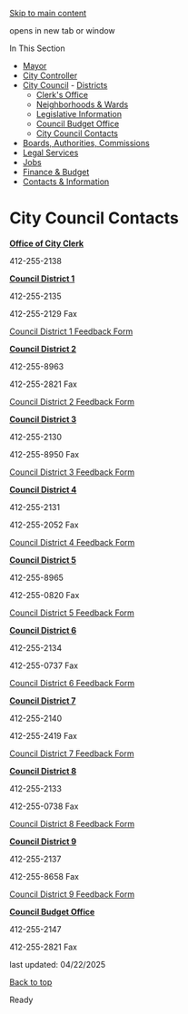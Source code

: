 [Skip to main content](https://www.pittsburghpa.gov/City-Government/City-Council/Council-Contacts#main-content)

opens in new tab or window

In This Section

- [Mayor](https://www.pittsburghpa.gov/City-Government/Mayor)
- [City Controller](https://www.pittsburghpa.gov/City-Government/City-Controllers-Office)
- [City Council](https://www.pittsburghpa.gov/City-Government/City-Council)  - [Districts](https://www.pittsburghpa.gov/City-Government/City-Council/Districts)
  - [Clerk's Office](https://www.pittsburghpa.gov/City-Government/City-Council/Clerks-Office)
  - [Neighborhoods & Wards](https://www.pittsburghpa.gov/City-Government/City-Council/Neighborhoods-Wards)
  - [Legislative Information](https://www.pittsburghpa.gov/City-Government/City-Council/Legislative-Information)
  - [Council Budget Office](https://www.pittsburghpa.gov/City-Government/City-Council/Council-Budget-Office)
  - [City Council Contacts](https://www.pittsburghpa.gov/City-Government/City-Council/Council-Contacts)
- [Boards, Authorities, Commissions](https://www.pittsburghpa.gov/City-Government/Boards-Authorities-Commissions)
- [Legal Services](https://www.pittsburghpa.gov/City-Government/Legal-Services)
- [Jobs](https://www.pittsburghpa.gov/City-Government/Jobs)
- [Finance & Budget](https://www.pittsburghpa.gov/City-Government/Finance-Budget)
- [Contacts & Information](https://www.pittsburghpa.gov/City-Government/Contacts-Information)

# City Council Contacts

**[Office of City Clerk](https://www.pittsburghpa.gov/City-Government/City-Council/Clerks-Office)**

412-255-2138

**[Council District 1](https://www.pittsburghpa.gov/City-Government/City-Council/Districts/Bobby-Wilson-District-1)**

412-255-2135

412-255-2129 Fax

[Council District 1 Feedback Form](https://www.pittsburghpa.gov/City-Government/City-Council/Districts/Bobby-Wilson-District-1/Feedback)

**[Council District 2](https://www.pittsburghpa.gov/City-Government/City-Council/Districts/Theresa-Kail-Smith-District-2)**

412-255-8963

412-255-2821 Fax

[Council District 2 Feedback Form](https://www.pittsburghpa.gov/City-Government/City-Council/Districts/Theresa-Kail-Smith-District-2/Feedback)

**[Council District 3](https://www.pittsburghpa.gov/City-Government/City-Council/Districts/Bob-Charland-District-3)**

412-255-2130

412-255-8950 Fax

[Council District 3 Feedback Form](https://www.pittsburghpa.gov/City-Government/City-Council/Districts/Bob-Charland-District-3/Feedback)

**[Council District 4](https://www.pittsburghpa.gov/City-Government/City-Council/Districts/Anthony-Coghill-District-4)**

412-255-2131

412-255-2052 Fax

[Council District 4 Feedback Form](https://www.pittsburghpa.gov/City-Government/City-Council/Districts/Anthony-Coghill-District-4/Feedback)

**[Council District 5](https://www.pittsburghpa.gov/City-Government/City-Council/Districts/Barb-Warwick-District-5)**

412-255-8965

412-255-0820 Fax

[Council District 5 Feedback Form](https://www.pittsburghpa.gov/City-Government/City-Council/Districts/Barb-Warwick-District-5/Feedback)

**[Council District 6](https://www.pittsburghpa.gov/City-Government/City-Council/Districts/R.-Daniel-Lavelle-District-6)**

412-255-2134

412-255-0737 Fax

[Council District 6 Feedback Form](https://www.pittsburghpa.gov/City-Government/City-Council/Districts/R.-Daniel-Lavelle-District-6/Feedback)

**[Council District 7](https://www.pittsburghpa.gov/City-Government/City-Council/Districts/Deb-Gross-District-7)**

412-255-2140

412-255-2419 Fax

[Council District 7 Feedback Form](https://www.pittsburghpa.gov/City-Government/City-Council/Districts/Deb-Gross-District-7/Feedback)

**[Council District 8](https://www.pittsburghpa.gov/City-Government/City-Council/Districts/Erika-Strassburger-District-8)**

412-255-2133

412-255-0738 Fax

[Council District 8 Feedback Form](https://www.pittsburghpa.gov/City-Government/City-Council/Districts/Erika-Strassburger-District-8/Feedback)

**[Council District 9](https://www.pittsburghpa.gov/City-Government/City-Council/Districts/Khari-Mosley-District-9)**

412-255-2137

412-255-8658 Fax

[Council District 9 Feedback Form](https://www.pittsburghpa.gov/City-Government/City-Council/Districts/Khari-Mosley-District-9/Feedback)

**[Council Budget Office](https://www.pittsburghpa.gov/City-Government/City-Council/Council-Budget-Office)**

412-255-2147

412-255-2821 Fax

last updated: 04/22/2025

[Back to top](https://www.pittsburghpa.gov/City-Government/City-Council/Council-Contacts#body-top)

Ready
